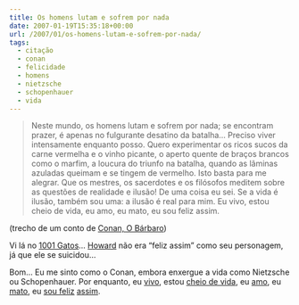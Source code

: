 ```yaml
---
title: Os homens lutam e sofrem por nada
date: 2007-01-19T15:35:18+00:00
url: /2007/01/os-homens-lutam-e-sofrem-por-nada/
tags:
  - citação
  - conan
  - felicidade
  - homens
  - nietzsche
  - schopenhauer
  - vida
---
```


> Neste mundo, os homens lutam e sofrem por nada; se encontram prazer, é apenas no fulgurante desatino da batalha… Preciso viver intensamente enquanto posso. Quero experimentar os ricos sucos da carne vermelha e o vinho picante, o aperto quente de braços brancos como o marfim, a loucura do triunfo na batalha, quando as lâminas azuladas queimam e se tingem de vermelho. Isto basta para me alegrar. Que os mestres, os sacerdotes e os filósofos meditem sobre as questões de realidade e ilusão! De uma coisa eu sei. Se a vida é ilusão, também sou uma: a ilusão é real para mim. Eu vivo, estou cheio de vida, eu amo, eu mato, eu sou feliz assim.

(trecho de um conto de [Conan, O Bárbaro][1])

Vi lá no [1001 Gatos][2]… [Howard][3] não era “feliz assim” como seu personagem, já que ele se suicidou…

Bom… Eu me sinto como o Conan, embora enxergue a vida como Nietzsche ou Schopenhauer. Por enquanto, eu [vivo][4], estou [cheio de vida][5], eu [amo][6], eu [mato][7], eu [sou feliz][8] [assim][9].

[1]: http://pt.wikipedia.org/wiki/Conan
[2]: http://1001gatos.org/conan-vida/
[3]: http://pt.wikipedia.org/wiki/Robert_E._Howard
[4]: /
[5]: http://malvicioso.com/
[6]: http://www.flickr.com/photos/madeira/tags/carol
[7]: /2007/01/cinco-coisas-que-me-irritam/
[8]: /2007/01/emerge-happiness/
[9]: /2007/01/dor-de-cabeca/
